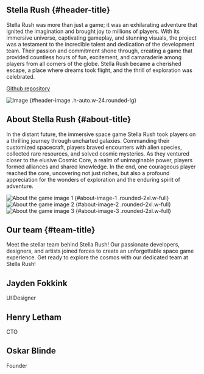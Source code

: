 ## Stella Rush {#header-title}

<p id="header-text">
Stella Rush was more than just a game; it was an exhilarating adventure that ignited the imagination and brought joy to millions of players. With its immersive universe, captivating gameplay, and stunning visuals, the project was a testament to the incredible talent and dedication of the development team. Their passion and commitment shone through, creating a game that provided countless hours of fun, excitement, and camaraderie among players from all corners of the globe. Stella Rush became a cherished escape, a place where dreams took flight, and the thrill of exploration was celebrated.
</p>

<a href="https://github.com/JaydenDF/StellaRush" id="header-github-link" target="_blank" class="py-4 px-6 md:px-9 lg:px-6 xl:px-9 leading-normal border inline-block transition bg-primary border-primary text-white hover:bg-opacity-80 rounded-lg">
Github repository
</a>

![Image](/images/StellaRush.png) {#header-image .h-auto.w-24.rounded-lg}

## About Stella Rush {#about-title}

<p id="about-text">
In the distant future, the immersive space game Stella Rush took players on a thrilling journey through uncharted galaxies. Commanding their customized spacecraft, players braved encounters with alien species, collected rare resources, and solved cosmic mysteries. As they ventured closer to the elusive Cosmic Core, a realm of unimaginable power, players formed alliances and shared knowledge. In the end, one courageous player reached the core, uncovering not just riches, but also a profound appreciation for the wonders of exploration and the enduring spirit of adventure.
</p>

![About the game image 1](/images/StellaStart.png) {#about-image-1 .rounded-2xl.w-full}
![About the game image 2](/images/StellaRush.png) {#about-image-2 .rounded-2xl.w-full}
![About the game image 3](/images/an_idea.png) {#about-image-3 .rounded-2xl.w-full}

## Our team {#team-title}

<p id="team-text">
Meet the stellar team behind Stella Rush! Our passionate developers, designers, and artists joined forces to create an unforgettable space game experience. Get ready to explore the cosmos with our dedicated team at Stella Rush!
</p>

<div class="grid grid-cols-1 md:grid-cols-2 lg:grid-cols-3 gap-4" id="team-members">
    <div class="border-gray-200 border p-4 rounded-lg flex items-center">
        <div class="flex-grow">
            <h2 class="text-gray-900 title-font font-medium">Jayden Fokkink</h2>
            <p class="text-gray-500">UI Designer</p>
        </div>
    </div>
    <div class="border-gray-200 border p-4 rounded-lg flex items-center">
        <div class="flex-grow">
            <h2 class="text-gray-900 title-font font-medium">Henry Letham</h2>
            <p class="text-gray-500">CTO</p>
        </div>
    </div>
    <div class="border-gray-200 border p-4 rounded-lg flex items-center">
        <div class="flex-grow">
            <h2 class="text-gray-900 title-font font-medium">Oskar Blinde</h2>
            <p class="text-gray-500">Founder</p>
        </div>
    </div>
</div>

